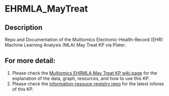 # EHRMLA_MayTreat

## Description
Repo and Documentation of the Multiomics Electronic-Health-Record (EHR) Machine Learning Analysis (MLA) May Treat KP via Plater.

## For more detail:
1. Please check the [Multiomics EHRMLA May Treat KP wiki page](https://github.com/NCATSTranslator/Translator-All/wiki/Multiomics-EHRMLA-May-Treat-KP) for the explanation of the data, graph, resources, and how to use this KP.
2. Please check the [information-resouce-registry repo](https://github.com/biolink/information-resource-registry) for the latest infores of this KP.
